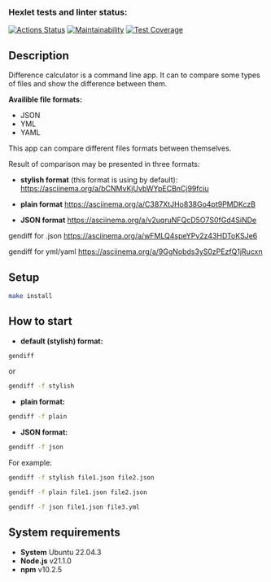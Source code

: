 ### Hexlet tests and linter status:
[![Actions Status](https://github.com/MikeDruzhin/frontend-project-46/actions/workflows/hexlet-check.yml/badge.svg)](https://github.com/MikeDruzhin/frontend-project-46/actions)
[![Maintainability](https://api.codeclimate.com/v1/badges/7f8ef765bb6ce088d770/maintainability)](https://codeclimate.com/github/MikeDruzhin/frontend-project-46/maintainability)
[![Test Coverage](https://api.codeclimate.com/v1/badges/7f8ef765bb6ce088d770/test_coverage)](https://codeclimate.com/github/MikeDruzhin/frontend-project-46/test_coverage)

## Description
Difference calculator is a command line app. It can to compare some types of files and show the difference between them.

**Availible file formats:**

* JSON
* YML
* YAML

This app can compare different files formats between themselves.

Result of comparison may be presented in three formats:

* **stylish format** (this format is using by default):
https://asciinema.org/a/bCNMvKjUvbWYpECBnCj99fciu

* **plain format** 
https://asciinema.org/a/C387XtJHo838Go4pt9PMDKczB

* **JSON format**
https://asciinema.org/a/v2uqruNFQcD5O7S0fGd4SiNDe

gendiff for .json 
https://asciinema.org/a/wFMLQ4speYPv2z43HDToKSJe6

gendiff for yml/yaml 
https://asciinema.org/a/9GgNobds3yS0zPEzfQ1jRucxn

## Setup
```bash
make install
```
## How to start

* **default (stylish) format:**
```bash
gendiff 
``` 
or 

```bash
gendiff -f stylish
``` 
* **plain format:**
```bash
gendiff -f plain
``` 
* **JSON format:**
```bash
gendiff -f json
``` 

For example:
```bash
gendiff -f stylish file1.json file2.json
```
```bash
gendiff -f plain file1.json file2.json
```
```bash
gendiff -f json file1.json file3.yml
```

## System requirements
* **System** Ubuntu 22.04.3 
* **Node.js** v21.1.0
* **npm** v10.2.5
